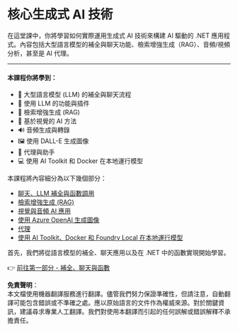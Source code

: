# 核心生成式 AI 技術

在這堂課中，你將學習如何實際運用生成式 AI 技術來構建 AI 驅動的 .NET 應用程式。內容包括大型語言模型的補全與聊天功能、檢索增強生成（RAG）、音頻/視頻分析，甚至是 AI 代理。

---

#### 本課程你將學到：

- 🌟 大型語言模型 (LLM) 的補全與聊天流程  
- 🔗 使用 LLM 的功能與插件  
- 🔎 檢索增強生成 (RAG)  
- 👀 基於視覺的 AI 方法  
- 🔊 音頻生成與轉錄  
- 🖼️ 使用 DALL-E 生成圖像  
- 🧩 代理與助手
- 💻 使用 AI Toolkit 和 Docker 在本地運行模型  

本課程將內容細分為以下幾個部分：

- [聊天、LLM 補全與函數調用](./01-lm-completions-functions.md)  
- [檢索增強生成 (RAG)](./02-retrieval-augmented-generation.md)  
- [視覺與音頻 AI 應用](./03-vision-audio.md)  
- [使用 Azure OpenAI 生成圖像](./05-ImageGenerationOpenAI.md)  
- [代理](04-agents.md)
- [使用 AI Toolkit、Docker 和 Foundry Local 在本地運行模型](../../../03-CoreGenerativeAITechniques/06-LocalModelRunners.md)  

首先，我們將從語言模型的補全、聊天應用以及在 .NET 中的函數實現開始學習。

👉 [前往第一部分 - 補全、聊天與函數](./01-lm-completions-functions.md)  

**免責聲明**：  
本文檔使用機器翻譯服務進行翻譯。儘管我們努力保證準確性，但請注意，自動翻譯可能包含錯誤或不準確之處。應以原始語言的文件作為權威來源。對於關鍵資訊，建議尋求專業人工翻譯。我們對使用本翻譯而引起的任何誤解或錯誤解釋不承擔責任。